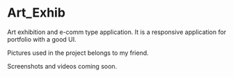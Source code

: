 # Art_Exhib

Art exhibition and e-comm type application.
It is a responsive application for portfolio with a good UI.

Pictures used in the project belongs to my friend.

Screenshots and videos coming soon.

